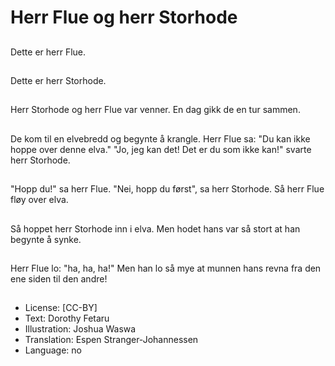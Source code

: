 # Herr Flue og herr Storhode

##
Dette er herr Flue.

##
Dette er herr Storhode.

##
Herr Storhode og herr Flue var venner. En dag gikk de en tur sammen.

##
De kom til en elvebredd og begynte å krangle. Herr Flue sa: "Du kan ikke hoppe over denne elva."
"Jo, jeg kan det! Det er du som ikke kan!" svarte herr Storhode.

##
"Hopp du!" sa herr Flue.
"Nei, hopp du først", sa herr Storhode.
Så herr Flue fløy over elva.

##
Så hoppet herr Storhode inn i elva. Men hodet hans var så stort at han begynte å synke.

##
Herr Flue lo: "ha, ha, ha!"
Men han lo så mye at munnen hans revna fra den ene siden til den andre!

##
* License: [CC-BY]
* Text: Dorothy Fetaru
* Illustration: Joshua Waswa
* Translation: Espen Stranger-Johannessen
* Language: no
